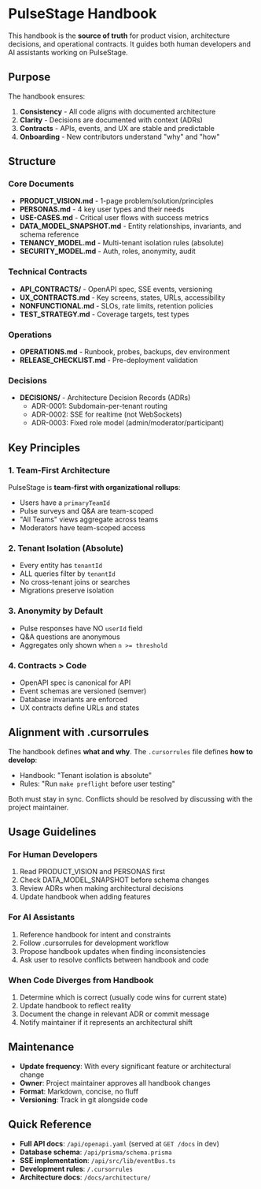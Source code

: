 # PulseStage Handbook

This handbook is the **source of truth** for product vision, architecture decisions, and operational contracts. It guides both human developers and AI assistants working on PulseStage.

## Purpose

The handbook ensures:
1. **Consistency** - All code aligns with documented architecture
2. **Clarity** - Decisions are documented with context (ADRs)
3. **Contracts** - APIs, events, and UX are stable and predictable
4. **Onboarding** - New contributors understand "why" and "how"

## Structure

### Core Documents
- **PRODUCT_VISION.md** - 1-page problem/solution/principles
- **PERSONAS.md** - 4 key user types and their needs
- **USE-CASES.md** - Critical user flows with success metrics
- **DATA_MODEL_SNAPSHOT.md** - Entity relationships, invariants, and schema reference
- **TENANCY_MODEL.md** - Multi-tenant isolation rules (absolute)
- **SECURITY_MODEL.md** - Auth, roles, anonymity, audit

### Technical Contracts
- **API_CONTRACTS/** - OpenAPI spec, SSE events, versioning
- **UX_CONTRACTS.md** - Key screens, states, URLs, accessibility
- **NONFUNCTIONAL.md** - SLOs, rate limits, retention policies
- **TEST_STRATEGY.md** - Coverage targets, test types

### Operations
- **OPERATIONS.md** - Runbook, probes, backups, dev environment
- **RELEASE_CHECKLIST.md** - Pre-deployment validation

### Decisions
- **DECISIONS/** - Architecture Decision Records (ADRs)
  - ADR-0001: Subdomain-per-tenant routing
  - ADR-0002: SSE for realtime (not WebSockets)
  - ADR-0003: Fixed role model (admin/moderator/participant)

## Key Principles

### 1. Team-First Architecture
PulseStage is **team-first with organizational rollups**:
- Users have a `primaryTeamId`
- Pulse surveys and Q&A are team-scoped
- "All Teams" views aggregate across teams
- Moderators have team-scoped access

### 2. Tenant Isolation (Absolute)
- Every entity has `tenantId`
- ALL queries filter by `tenantId`
- No cross-tenant joins or searches
- Migrations preserve isolation

### 3. Anonymity by Default
- Pulse responses have NO `userId` field
- Q&A questions are anonymous
- Aggregates only shown when `n >= threshold`

### 4. Contracts > Code
- OpenAPI spec is canonical for API
- Event schemas are versioned (semver)
- Database invariants are enforced
- UX contracts define URLs and states

## Alignment with .cursorrules

The handbook defines **what and why**. The `.cursorrules` file defines **how to develop**:
- Handbook: "Tenant isolation is absolute"
- Rules: "Run `make preflight` before user testing"

Both must stay in sync. Conflicts should be resolved by discussing with the project maintainer.

## Usage Guidelines

### For Human Developers
1. Read PRODUCT_VISION and PERSONAS first
2. Check DATA_MODEL_SNAPSHOT before schema changes
3. Review ADRs when making architectural decisions
4. Update handbook when adding features

### For AI Assistants
1. Reference handbook for intent and constraints
2. Follow .cursorrules for development workflow
3. Propose handbook updates when finding inconsistencies
4. Ask user to resolve conflicts between handbook and code

### When Code Diverges from Handbook
1. Determine which is correct (usually code wins for current state)
2. Update handbook to reflect reality
3. Document the change in relevant ADR or commit message
4. Notify maintainer if it represents an architectural shift

## Maintenance

- **Update frequency**: With every significant feature or architectural change
- **Owner**: Project maintainer approves all handbook changes
- **Format**: Markdown, concise, no fluff
- **Versioning**: Track in git alongside code

## Quick Reference

- **Full API docs**: `/api/openapi.yaml` (served at `GET /docs` in dev)
- **Database schema**: `/api/prisma/schema.prisma`
- **SSE implementation**: `/api/src/lib/eventBus.ts`
- **Development rules**: `/.cursorrules`
- **Architecture docs**: `/docs/architecture/`

